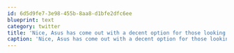 ```yaml
---
id: 6d5d9fe7-3e98-455b-8aa8-d1bfe2dfc6ee
blueprint: text
category: twitter
title: 'Nice, Asus has come out with a decent option for those looking for a high performance notebook: source.ncix.com/lp4/ca/asus_ux…'
caption: 'Nice, Asus has come out with a decent option for those looking for a high performance notebook: <a href="http://source.ncix.com/lp4/ca/asus_ux_series/index.html" title="http://source.ncix.com/lp4/ca/asus_ux_series/index.html" class="link link_untco">source.ncix.com/lp4/ca/asus_ux…</a>'
---
```

